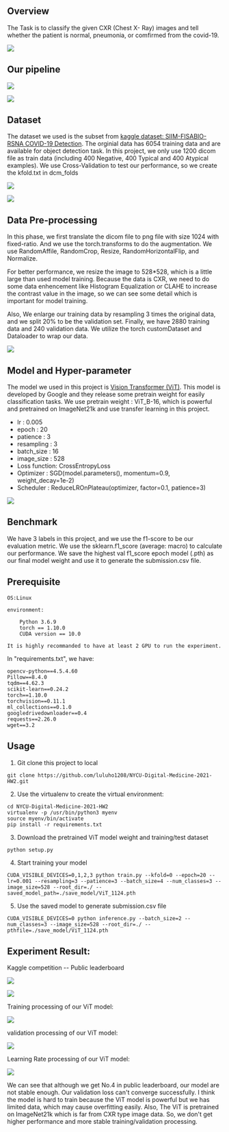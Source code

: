 Overview
---
The Task is to classify the given CXR (Chest X- Ray) images and tell whether the patient is normal, pneumonia, or comfirmed from the covid-19. 

![](https://i.imgur.com/iVcEz32.png)

Our pipeline
---
![](https://i.imgur.com/6uwduWv.png)


![](https://i.imgur.com/FeTaaLY.png)


Dataset
---
The dataset we used is the subset from [kaggle dataset: SIIM-FISABIO-RSNA COVID-19 Detection](https://www.kaggle.com/c/siim-covid19-detection). The orginial data has 6054 training data and are available for object detection task. In this project, we only use 1200 dicom file as train data (including 400 Negative, 400 Typical and 400 Atypical examples). We use Cross-Validation to test our performance, so we create the kfold.txt in dcm_folds

![](https://i.imgur.com/dNSaffV.png)

![](https://i.imgur.com/J9GD7FZ.png)


Data Pre-processing
---
In this phase, we first translate the dicom file to png file with size 1024 with fixed-ratio. And we use the torch.transforms to do the augmentation. We use RandomAffile, RandomCrop, Resize, RandomHorizontalFlip, and Normalize. 

For better performance, we resize the image to 528*528, which is a little large than used model training. Because the data is CXR, we need to do some data enhencement like Histogram Equalization or CLAHE to increase the contrast value in the image, so we can see some detail which is important for model training.


Also, We enlarge our training data by resampling 3 times the original data, and we split 20% to be the validation set. Finally, we have 2880 training data and 240 validation data. We utilize the torch customDataset and Dataloader to wrap our data.


![](https://i.imgur.com/IxVBTP6.png)

Model and Hyper-parameter
---

The model we used in this project is [Vision Transformer (ViT)](https://github.com/google-research/vision_transformer). This model is developed by Google and they release some pretrain weight for easily classification tasks. We use pretrain weight : ViT_B-16, which is powerful and pretrained on ImageNet21k and use transfer learning in this project.

* lr : 0.005
* epoch : 20
* patience : 3
* resampling : 3
* batch_size : 16
* image_size : 528
* Loss function: CrossEntropyLoss
* Optimizer : SGD(model.parameters(), momentum=0.9, weight_decay=1e-2)
* Scheduler : ReduceLROnPlateau(optimizer, factor=0.1, patience=3)

![](https://i.imgur.com/tq7HXY9.png)

Benchmark
---
We have 3 labels in this project, and we use the f1-score to be our evaluation metric. We use the sklearn.f1_score (average: macro) to calculate our performance. We save the highest val f1_score epoch model (.pth) as our final model weight and use it to generate the submission.csv file. 

Prerequisite
---
    OS:Linux
    
    environment: 
        
        Python 3.6.9    
        torch == 1.10.0 
        CUDA version == 10.0
        
    It is highly recommanded to have at least 2 GPU to run the experiment.
    
In "requirements.txt", we have:

    opencv-python==4.5.4.60
    Pillow==8.4.0
    tqdm==4.62.3
    scikit-learn==0.24.2
    torch==1.10.0
    torchvision==0.11.1
    ml_collections==0.1.0
    googledrivedownloader==0.4
    requests==2.26.0
    wget==3.2

Usage
---
1. Git clone this project to local
```git=
git clone https://github.com/luluho1208/NYCU-Digital-Medicine-2021-HW2.git
```

2. Use the virtualenv to create the virtual environment:
```bash=
cd NYCU-Digital-Medicine-2021-HW2
virtualenv -p /usr/bin/python3 myenv
source myenv/bin/activate
pip install -r requirements.txt
```

3. Download the pretrained ViT model weight and training/test dataset
```git=
python setup.py
```

4. Start training your model
```git=
CUDA_VISIBLE_DEVICES=0,1,2,3 python train.py --kfold=0 --epoch=20 --lr=0.001 --resampling=3 --patience=3 --batch_size=4 --num_classes=3 --image_size=528 --root_dir=./ --saved_model_path=./save_model/ViT_1124.pth
```

5. Use the saved model to generate submission.csv file
```git=
CUDA_VISIBLE_DEVICES=0 python inference.py --batch_size=2 --num_classes=3 --image_size=528 --root_dir=./ --pthfile=./save_model/ViT_1124.pth
```

Experiment Result:
---
Kaggle competition -- Public leaderboard

![](https://i.imgur.com/eRzgAVC.png)

![](https://i.imgur.com/qYmNDHs.png)



Training processing of our ViT model:

![](https://i.imgur.com/AtKWdKJ.png)


validation processing of our ViT model:

![](https://i.imgur.com/5CjxVkf.png)

Learning Rate processing of our ViT model:

![](https://i.imgur.com/orN28kR.png)


We can see that although we get No.4 in public leaderboard, our model are not stable enough. Our validation loss can't converge successfully. I think the model is hard to train because the ViT model is powerful but we has limited data, which may cause overfitting easily. Also, The ViT is pretrained on ImageNet21k which is far from CXR type image data. So, we don't get higher performance and more stable training/validation processing.

